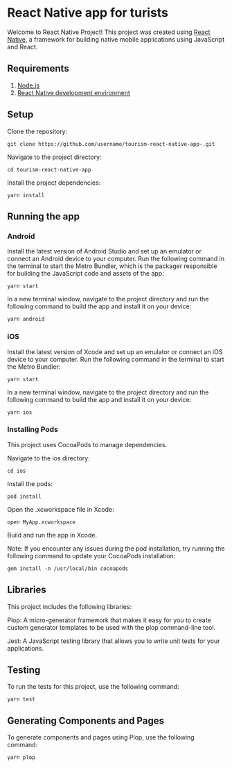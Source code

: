# React Native app for turists

Welcome to React Native Project! This project was created using [React Native](https://reactnative.dev), a framework for building native mobile applications using JavaScript and React.

## Requirements
1. [Node.js](https://nodejs.org/en/)
2. [React Native development environment](https://reactnative.dev/docs/getting-started)

## Setup

Clone the repository:

`git clone https://github.com/username/tourism-react-native-app-.git`

Navigate to the project directory:

`cd tourism-react-native-app`

Install the project dependencies:

`yarn install`

## Running the app

### Android

Install the latest version of Android Studio and set up an emulator or connect an Android device to your computer.
Run the following command in the terminal to start the Metro Bundler, which is the packager responsible for building the JavaScript code and assets of the app:

`yarn start`

In a new terminal window, navigate to the project directory and run the following command to build the app and install it on your device:

`yarn android`

### iOS

Install the latest version of Xcode and set up an emulator or connect an iOS device to your computer.
Run the following command in the terminal to start the Metro Bundler:

`yarn start`

In a new terminal window, navigate to the project directory and run the following command to build the app and install it on your device:

`yarn ios`

### Installing Pods

This project uses CocoaPods to manage dependencies.

Navigate to the ios directory:

`cd ios`

Install the pods:

`pod install`

Open the .xcworkspace file in Xcode:

`open MyApp.xcworkspace`

Build and run the app in Xcode.

Note: If you encounter any issues during the pod installation, try running the following command to update your CocoaPods installation:

`gem install -n /usr/local/bin cocoapods`


## Libraries

This project includes the following libraries:

Plop: A micro-generator framework that makes it easy for you to create custom generator templates to be used with the plop command-line tool.

Jest: A JavaScript testing library that allows you to write unit tests for your applications.

## Testing

To run the tests for this project, use the following command:

`yarn test`

## Generating Components and Pages

To generate components and pages using Plop, use the following command:

`yarn plop`
